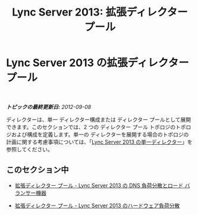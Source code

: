 ﻿---
title: 'Lync Server 2013: 拡張ディレクター プール'
TOCTitle: 拡張ディレクター プール
ms:assetid: 47a293ce-c964-4685-a9ec-2868dc1f2bc8
ms:mtpsurl: https://technet.microsoft.com/ja-jp/library/JJ204864(v=OCS.15)
ms:contentKeyID: 48271963
ms.date: 05/19/2016
mtps_version: v=OCS.15
ms.translationtype: HT
---

# Lync Server 2013 の拡張ディレクター プール

 

_**トピックの最終更新日:** 2012-09-08_

ディレクターは、単一 ディレクター構成または ディレクター プールとして展開できます。このセクションでは、2 つの ディレクター プール トポロジのトポロジおよび構成を定義します。単一の ディレクターを展開する場合のトポロジの計画に関する考慮事項については、「[Lync Server 2013 の単一ディレクター](lync-server-2013-single-director.md)」を参照してください。

## このセクション中

  - [拡張ディレクター プール - Lync Server 2013 の DNS 負荷分散とロード バランサー機器](lync-server-2013-scaled-director-pool-dns-load-balancing-and-hardware-load-balancer.md)

  - [拡張ディレクター プール - Lync Server 2013 のハードウェア負荷分散](lync-server-2013-scaled-director-pool-hardware-load-balancer.md)

